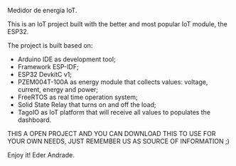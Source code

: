 
Medidor de energia IoT.

This is an IoT project built with the better and most popular IoT module, the ESP32.

The project is built based on:

- Arduino IDE as development tool;
- Framework ESP-IDF;
- ESP32 DevkitC v1;
- PZEM004T-100A as energy module that collects values: voltage, current, energy and power;
- FreeRTOS as real time operation system;
- Solid State Relay that turns on and off the load;
- TagoIO as IoT platform that will receive all values to populates the dashboard.

THIS A OPEN PROJECT AND YOU CAN DOWNLOAD THIS TO USE FOR YOUR OWN NEEDS, JUST REMEMBER US AS SOURCE OF INFORMATION ;)

Enjoy it!
Eder Andrade.
